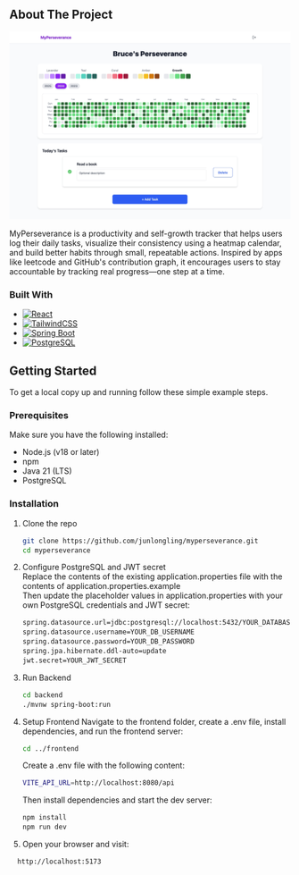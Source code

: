 <!-- ABOUT THE PROJECT -->
## About The Project

[![MyPerseverance][product-screenshot]](https://example.com)

MyPerseverance is a productivity and self-growth tracker that helps users log their daily tasks, visualize their consistency using a heatmap calendar, and build better habits through small, repeatable actions. Inspired by apps like leetcode and GitHub's contribution graph, it encourages users to stay accountable by tracking real progress—one step at a time.


### Built With

* [![React][React.js]][React-url]
* [![TailwindCSS][TailwindCSS-badge]][TailwindCSS-url]
* [![Spring Boot][SpringBoot-badge]][SpringBoot-url]
* [![PostgreSQL][PostgreSQL-badge]][PostgreSQL-url]


<!-- GETTING STARTED -->
## Getting Started

To get a local copy up and running follow these simple example steps.

### Prerequisites

Make sure you have the following installed:

* Node.js (v18 or later)
* npm
* Java 21 (LTS)
* PostgreSQL

### Installation 
1. Clone the repo
   ```sh
   git clone https://github.com/junlongling/myperseverance.git
   cd myperseverance
   ```
2. Configure PostgreSQL and JWT secret  
   Replace the contents of the existing application.properties file  with the contents of application.properties.example  
   Then update the placeholder values in application.properties with your own PostgreSQL credentials and JWT secret:
   ```sh
   spring.datasource.url=jdbc:postgresql://localhost:5432/YOUR_DATABASE_NAME
   spring.datasource.username=YOUR_DB_USERNAME
   spring.datasource.password=YOUR_DB_PASSWORD
   spring.jpa.hibernate.ddl-auto=update
   jwt.secret=YOUR_JWT_SECRET
   ```
3. Run Backend
   ```sh
   cd backend
   ./mvnw spring-boot:run
   ```
4. Setup Frontend
   Navigate to the frontend folder, create a .env file, install dependencies, and run the frontend server:
   ```sh
   cd ../frontend
   ```
   Create a .env file with the following content:
   ```sh
   VITE_API_URL=http://localhost:8080/api
   ```
   Then install dependencies and start the dev server:
   ```sh
   npm install
   npm run dev
   ```
5. Open your browser and visit:
 ```sh
   http://localhost:5173
```

<!-- MARKDOWN LINKS & IMAGES -->
<!-- https://www.markdownguide.org/basic-syntax/#reference-style-links -->
[product-screenshot]: images/my.png
[React.js]: https://img.shields.io/badge/React-20232A?style=for-the-badge&logo=react&logoColor=61DAFB
[React-url]: https://reactjs.org/
[React.js]: https://img.shields.io/badge/React-20232A?style=for-the-badge&logo=react&logoColor=61DAFB
[React-url]: https://reactjs.org/
[TailwindCSS-badge]: https://img.shields.io/badge/TailwindCSS-0ea5e9?style=for-the-badge&logo=tailwindcss&logoColor=white
[TailwindCSS-url]: https://tailwindcss.com/
[SpringBoot-badge]: https://img.shields.io/badge/Spring_Boot-6DB33F?style=for-the-badge&logo=springboot&logoColor=white
[SpringBoot-url]: https://spring.io/projects/spring-boot
[PostgreSQL-badge]: https://img.shields.io/badge/PostgreSQL-316192?style=for-the-badge&logo=postgresql&logoColor=white
[PostgreSQL-url]: https://www.postgresql.org/
